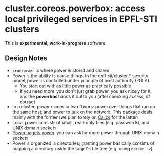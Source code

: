 # cluster.coreos.powerbox: access local privileged services in EPFL-STI clusters

This is **experimental, work-in-progress** software.

## Design Notes

+ `/run/power` is where power is stored and shared
+ Power is the ability to cause things. In the epfl-sti/cluster.* security model,
  power is controlled under principle of least authority (POLA).
  + You start out with as little power as practically possible
  + If you need more, you don't just grab power; you ask nicely for it, and the
    **powerbox** hands it out to you (after checking access, of course)
+ In a cluster, power comes in two flavors: power over things that run on the same
  host; and power to talk on the network. This package deals mainly with the former
  (we plan to rely on [Calico](http://www.projectcalico.org/) for the latter)
+ Local power consists of small, read-only files (e.g. passwords), and
  UNIX domain sockets
+ [Power begets power](http://www.erights.org/elib/capability/overview.html): you
  can ask for more power through UNIX-domain sockets
+ Power is organized in directories; granting power basically consists of mapping
  a directory inside the target's file tree (e.g. using `docker -v`)

